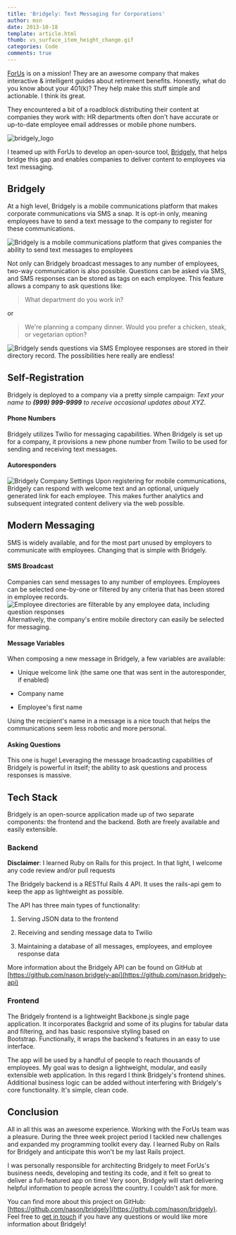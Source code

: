 ```yaml
---
title: 'Bridgely: Text Messaging for Corporations'
author: msn
date: 2013-10-18
template: article.html
thumb: vs_surface_item_height_change.gif
categories: Code
comments: true
---
```


[ForUs](http://www.forusall.com) is on a mission! They are an awesome company that makes interactive & intelligent guides about retirement benefits. Honestly, what do you know about your 401(k)? They help make this stuff simple and actionable. I think its great.

They encountered a bit of a roadblock distributing their content at companies they work with: HR departments often don't have accurate or up-to-date employee email addresses or mobile phone numbers.

![bridgely_logo](http://nason.us/content/uploads/2013/10/bridgely_logo.png)

I teamed up with ForUs to develop an open-source tool, [Bridgely](https://github.com/nason/bridgely), that helps bridge this gap and enables companies to deliver content to employees via text messaging.
<span class="more" />

## Bridgely


At a high level, Bridgely is a mobile communications platform that makes corporate communications via SMS a snap. It is opt-in only, meaning employees have to send a text message to the company to register for these communications.

![Bridgely is a mobile communications platform that gives companies the ability to send text messages to employees](https://raw.github.com/nason/bridgely/master/screenshots/welcome.png)

Not only can Bridgely broadcast messages to any number of employees, two-way communication is also possible. Questions can be asked via SMS, and SMS responses can be stored as tags on each employee. This feature allows a company to ask questions like:


> What department do you work in?


or


> We're planning a company dinner. Would you prefer a chicken, steak, or vegetarian option?


![Bridgely sends questions via SMS](https://raw.github.com/nason/bridgely/master/screenshots/send_question.png) Employee responses are stored in their directory record. The possibilities here really are endless!


## Self-Registration


Bridgely is deployed to a company via a pretty simple campaign: _Text your name to **(999) 999-9999** to receive occasional updates about XYZ_.


#### Phone Numbers


Bridgely utilizes Twilio for messaging capabilities. When Bridgely is set up for a company, it provisions a new phone number from Twilio to be used for sending and receiving text messages.


#### Autoresponders


![Bridgely Company Settings](https://raw.github.com/nason/bridgely/master/screenshots/company_settings.png) Upon registering for mobile communications, Bridgely can respond with welcome text and an optional, uniquely generated link for each employee. This makes further analytics and subsequent integrated content delivery via the web possible.


## Modern Messaging


SMS is widely available, and for the most part unused by employers to communicate with employees. Changing that is simple with Bridgely.


#### SMS Broadcast


Companies can send messages to any number of employees. Employees can be selected one-by-one or filtered by any criteria that has been stored in employee records. ![Employee directories are filterable by any employee data, including question responses](https://raw.github.com/nason/bridgely/master/screenshots/filter_employees.png) Alternatively, the company's entire mobile directory can easily be selected for messaging.


#### Message Variables


When composing a new message in Bridgely, a few variables are available:



  
  * Unique welcome link (the same one that was sent in the autoresponder, if enabled)

  
  * Company name

  
  * Employee's first name


Using the recipient's name in a message is a nice touch that helps the communications seem less robotic and more personal.


#### Asking Questions


This one is huge! Leveraging the message broadcasting capabilities of Bridgely is powerful in itself; the ability to ask questions and process responses is massive.


## Tech Stack


Bridgely is an open-source application made up of two separate components: the frontend and the backend. Both are freely available and easily extensible.


### Backend


**Disclaimer**: I learned Ruby on Rails for this project. In that light, I welcome any code review and/or pull requests

The Bridgely backend is a RESTful Rails 4 API. It uses the rails-api gem to keep the app as lightweight as possible.

The API has three main types of functionality:



  
  1. Serving JSON data to the frontend

  
  2. Receiving and sending message data to Twilio

  
  3. Maintaining a database of all messages, employees, and employee response data


More information about the Bridgely API can be found on GitHub at [https://github.com/nason.bridgely-api](https://github.com/nason.bridgely-api)


### Frontend


The Bridgely frontend is a lightweight Backbone.js single page application. It incorporates Backgrid and some of its plugins for tabular data and filtering, and has basic responsive styling based on Bootstrap. Functionally, it wraps the backend's features in an easy to use interface.

The app will be used by a handful of people to reach thousands of employees. My goal was to design a lightweight, modular, and easily extensible web application. In this regard I think Bridgely's frontend shines. Additional business logic can be added without interfering with Bridgely's core functionality. It's simple, clean code.


## Conclusion


All in all this was an awesome experience. Working with the ForUs team was a pleasure. During the three week project period I tackled new challenges and expanded my programming toolkit every day. I learned Ruby on Rails for Bridgely and anticipate this won't be my last Rails project.

I was personally responsible for architecting Bridgely to meet ForUs's business needs, developing and testing its code, and it felt so great to deliver a full-featured app on time! Very soon, Bridgely will start delivering helpful information to people across the country. I couldn't ask for more.

You can find more about this project on GitHub: [https://github.com/nason/bridgely](https://github.com/nason/bridgely). Feel free to [get in touch](http://nason.us/contact) if you have any questions or would like more information about Bridgely!
